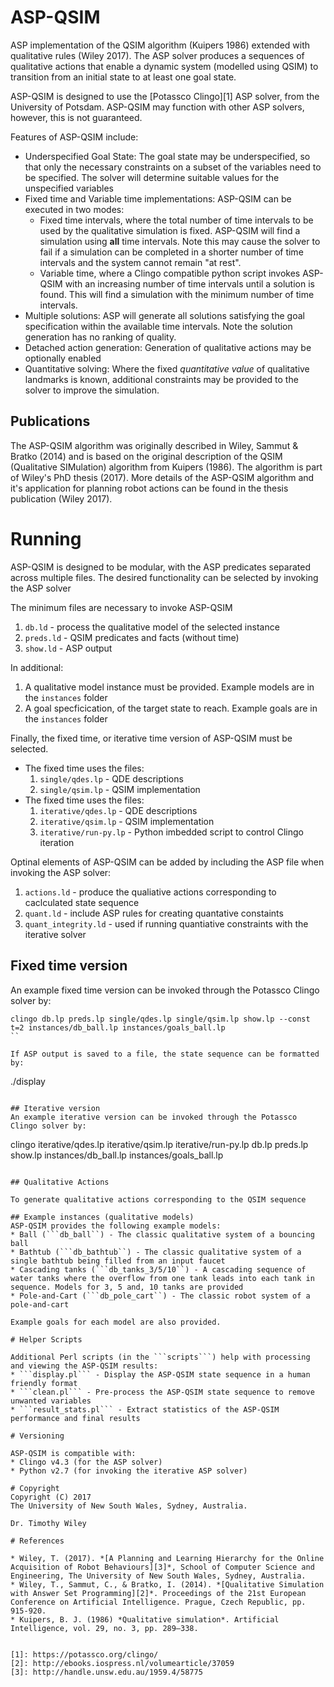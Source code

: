 # ASP-QSIM

ASP implementation of the QSIM algorithm (Kuipers 1986) extended with qualitative rules (Wiley 2017). 
The ASP solver produces a sequences of qualitative actions that enable a dynamic system (modelled using QSIM) to transition from an initial state to at least one goal state.

ASP-QSIM is designed to use the [Potassco Clingo][1] ASP solver, from the University of Potsdam.
ASP-QSIM may function with other ASP solvers, however, this is not guaranteed.

Features of ASP-QSIM include:
* Underspecified Goal State: The goal state may be underspecified, so that only the necessary constraints on a subset of the variables need to be specified. The solver will determine suitable values for the unspecified variables
* Fixed time and Variable time implementations: ASP-QSIM can be executed in two modes:
    * Fixed time intervals, where the total number of time intervals to be used by the qualitative simulation is fixed. ASP-QSIM will find a simulation using **all** time intervals. Note this may cause the solver to fail if a simulation can be completed in a shorter number of time intervals and the system cannot remain "at rest".
    * Variable time, where a Clingo compatible python script invokes ASP-QSIM with an increasing number of time intervals until a solution is found. This will find a simulation with the minimum number of time intervals.
* Multiple solutions: ASP will generate all solutions satisfying the goal specification within the available time intervals. Note the solution generation has no ranking of quality.
* Detached action generation: Generation of qualitative actions may be optionally enabled
* Quantitative solving: Where the fixed *quantitative value* of qualitative landmarks is known, additional constraints may be provided to the solver to improve the simulation.

## Publications

The ASP-QSIM algorithm was originally described in Wiley, Sammut & Bratko (2014) and is based on the original description of the QSIM (Qualitative SIMulation) algorithm from Kuipers (1986).
The algorithm is part of Wiley's PhD thesis (2017). More details of the ASP-QSIM algorithm and it's application for planning robot actions can be found in the thesis publication (Wiley 2017).

# Running

ASP-QSIM is designed to be modular, with the ASP predicates separated across multiple files.
The desired functionality can be selected by invoking the ASP solver

The minimum files are necessary to invoke ASP-QSIM
1. ```db.ld``` - process the qualitative model of the selected instance
1. ```preds.ld``` - QSIM predicates and facts (without time)
1. ```show.ld``` - ASP output 

In additional:
1. A qualitative model instance must be provided. Example models are in the ```instances``` folder
1. A goal specficication, of the target state to reach. Example goals are in the ```instances``` folder

Finally, the fixed time, or iterative time version of ASP-QSIM must be selected.
* The fixed time uses the files:
    1.  ```single/qdes.lp``` - QDE descriptions
    1.  ```single/qsim.lp``` - QSIM implementation
* The fixed time uses the files:
    1.  ```iterative/qdes.lp``` - QDE descriptions
    1.  ```iterative/qsim.lp``` - QSIM implementation
    1.  ```iterative/run-py.lp``` - Python imbedded script to control Clingo iteration

Optinal elements of ASP-QSIM can be added by including the ASP file when invoking the ASP solver:
1. ```actions.ld``` - produce the qualiative actions corresponding to caclculated state sequence
1. ```quant.ld``` - include ASP rules for creating quantative constaints
1. ```quant_integrity.ld``` - used if running quantiative constraints with the iterative solver


## Fixed time version

An example fixed time version can be invoked through the Potassco Clingo solver by:
```
clingo db.lp preds.lp single/qdes.lp single/qsim.lp show.lp --const t=2 instances/db_ball.lp instances/goals_ball.lp
``

If ASP output is saved to a file, the state sequence can be formatted by:
```
./display <file>
```

## Iterative version
An example iterative version can be invoked through the Potassco Clingo solver by:
```
clingo iterative/qdes.lp iterative/qsim.lp iterative/run-py.lp db.lp preds.lp show.lp instances/db_ball.lp instances/goals_ball.lp
```

## Qualitative Actions

To generate qualitative actions corresponding to the QSIM sequence

## Example instances (qualitative models)
ASP-QSIM provides the following example models:
* Ball (```db_ball``) - The classic qualitative system of a bouncing ball
* Bathtub (```db_bathtub``) - The classic qualitative system of a single bathtub being filled from an input faucet
* Cascading tanks (```db_tanks_3/5/10``) - A cascading sequence of water tanks where the overflow from one tank leads into each tank in sequence. Models for 3, 5 and, 10 tanks are provided
* Pole-and-Cart (```db_pole_cart``) - The classic robot system of a pole-and-cart

Example goals for each model are also provided.

# Helper Scripts

Additional Perl scripts (in the ```scripts```) help with processing and viewing the ASP-QSIM results:
* ```display.pl``` - Display the ASP-QSIM state sequence in a human friendly format
* ```clean.pl``` - Pre-process the ASP-QSIM state sequence to remove unwanted variables
* ```result_stats.pl``` - Extract statistics of the ASP-QSIM performance and final results

# Versioning

ASP-QSIM is compatible with:
* Clingo v4.3 (for the ASP solver)
* Python v2.7 (for invoking the iterative ASP solver)

# Copyright
Copyright (C) 2017 
The University of New South Wales, Sydney, Australia.

Dr. Timothy Wiley

# References

* Wiley, T. (2017). *[A Planning and Learning Hierarchy for the Online Acquisition of Robot Behaviours][3]*, School of Computer Science and Engineering, The University of New South Wales, Sydney, Australia.
* Wiley, T., Sammut, C., & Bratko, I. (2014). *[Qualitative Simulation with Answer Set Programming][2]*. Proceedings of the 21st European Conference on Artificial Intelligence. Prague, Czech Republic, pp. 915-920.
* Kuipers, B. J. (1986) *Qualitative simulation*. Artificial Intelligence, vol. 29, no. 3, pp. 289–338.


[1]: https://potassco.org/clingo/
[2]: http://ebooks.iospress.nl/volumearticle/37059
[3]: http://handle.unsw.edu.au/1959.4/58775


